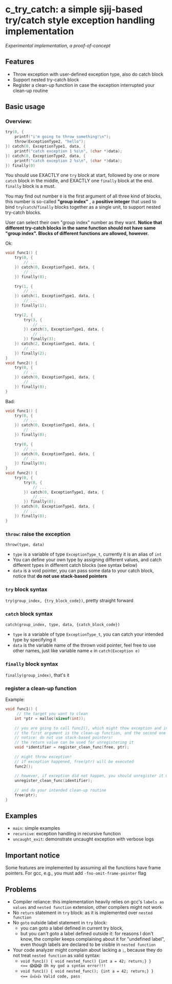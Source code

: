 # c_try_catch: a simple sjij-based try/catch style exception handling implementation

*Experimental implementation, a proof-of-concept*

## Features
- Throw exception with user-defined exception type, also do catch block
- Support nested try-catch block
- Register a clean-up function in case the exception interrupted your clean-up routine

## Basic usage

### Overview: 

```c
try(0, {
    printf("i'm going to throw something!\n");
    throw(ExceptionType2, "hello");
}) catch(0, ExceptionType1, data, {
    printf("catch exception 1 %s\n", (char *)data);
}) catch(0, ExceptionType2, data, {
    printf("catch exception 2 %s\n", (char *)data);
}) finally(0)
```

You should use EXACTLY one `try` block at start, followed by one or more `catch` block in the middle, and EXACTLY one `finally` block at
the end. `finally` block is a must.

You may find out number `0` is the first argument of all three kind of blocks, this number is so-called **"group index"** , a **positive
integer** that used to bind `try`/`catch`/`finally` blocks together as a single unit, to support nested try-catch blocks.

User can select their own "group index" number as they want. **Notice that different try-catch blocks in the same function 
should not have same "group index". Blocks of different functions are allowed, however.**

Ok:
```c
void func1() {
    try(0, {
        // ...
    }) catch(0, ExceptionType1, data, {
        // ...
    }) finally(0);
    
    try(1, {
        // ...
    }) catch(1, ExceptionType1, data, {
        // ...
    }) finally(1);
    
    try(2, {
        try(3, {
            // ...
        }) catch(3, ExceptionType1, data, {
            // ...
        }) finally(3);
    }) catch(2, ExceptionType1, data, {
        // ...
    }) finally(2);
}
void func2() {
    try(0, {
        // ...
    }) catch(0, ExceptionType1, data, {
        // ...
    }) finally(0);
}
```

Bad:
```c
void func1() {
    try(0, {
        // ...
    }) catch(0, ExceptionType1, data, {
        // ...
    }) finally(0);
    
    try(0, {
        // ...
    }) catch(0, ExceptionType1, data, {
        // ...
    }) finally(0);
}
void func2() {
    try(0, {
        try(0, {
            // ...
        }) catch(0, ExceptionType1, data, {
            // ...
        }) finally(0);
    }) catch(0, ExceptionType1, data, {
        // ...
    }) finally(0);
}
```


### `throw`: raise the exception

`throw(type, data)`
- `type` is a variable of type `ExceptionType_t`, currently it is an alias of `int` 
- You can define your own type by assigning different values, and catch different types in different catch blocks (see syntax below)
- `data` is a void pointer, you can pass some data to your catch block, notice that **do not use stack-based pointers** 

### `try` block syntax

`try(group_index, {try_block_code})`, pretty straight forward

### `catch` block syntax

`catch(group_index, type, data, {catch_block_code})`
- `type` is a variable of type `ExceptionType_t`, you can catch your intended type by specifying it
- `data` is the variable name of the thrown void pointer, feel free to use other names, just like variable name `e` in `catch(Exception e)`

### `finally` block syntax

`finally(group_index)`, that's it

### register a clean-up function

Example: 

```c
void func1() {
     // the target you want to clean
    int *ptr = malloc(sizeof(int));
    
    // you are going to call func2(), which might thow exception and interrupt your clean-up routine
    // the first argument is the clean-up function, and the second one is its argument when calling it
    // notice: do not use stack-based pointers!
    // the return value can be used for unregistering it
    void *identifier = register_clean_func(free, ptr);
    
    // might throw exception!
    // if exception happened, free(ptr) will be executed
    func2();
    
    // however, if exception did not happen, you should unregister it manually
    unregister_clean_func(identifier);
    
    // and do your intended clean-up routine
    free(ptr);
}
```

## Examples

- `main`: simple examples
- `recursive`: exception handling in recursive function 
- `uncaught_exit`: demonstrate uncaught exception with verbose logs

## Important notice

Some features are implemented by assuming all the functions have frame pointers. For gcc, e.g., you must add `-fno-omit-frame-pointer` flag

## Problems

- Compiler reliance: this implementation heavily relies on gcc's `labels as values` and `nested function` extension, other compilers might not work
- No `return` statement in `try` block: as it is implemented over `nested function` 
- No `goto` outside label statement in `try` block: 
  - you can goto a label defined in current try block, 
  - but you can't goto a label defined outside it: for reasons I don't know, the compiler keeps complaining about it for "undefined label", even though labels are declared to be visible in `nested function`
- Your code analyzer might complain about lacking a `;`, because they do not treat `nested function` as valid syntax: 
  - `void func1() { void nested_func() {int a = 42; return;} }    <== 😱😱😱 Oh my god a syntax error!!!`
  - `void func1() { void nested_func(); {int a = 42; return;} }   <== 👍👍👍 Valid code, pass`